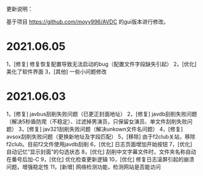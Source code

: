 更新说明：

基于项目 https://github.com/moyy996/AVDC 的gui版本进行修改。

2021.06.05
===========================================================================================
1，[修复] 修复恢复配置导致无法启动的bug（配置文件字段缺失引起）
2，[优化] 美化了软件界面
3，[其他] 一些小问题修改

2021.06.03
===========================================================================================
1，[修复] javbus刮削失败问题（已更正封面地址）
2，[修复] javdb刮削失败问题（解决5秒盾防爬（不稳定）、过滤掉男演员，只保留女演员、单文件刮削失败问题）
3，[修复] jav321刮削失败问题（解决unkown文件名问题）
4，[修复] avsox刮削失败问题（更换新地址及字段匹配）
5，[移除] 由于f2club关站，移除f2club。目前f2文件使用javdb刮削
6，[优化] 日志页面增加开始按钮
7，[优化] 自动记忆“显示封面”的勾选状态
8，[优化] 刮削中文字幕文件时，文件夹名称自动在番号后加-C
9，[优化] 优化检查更新逻辑
10，[优化] 修复日志滚屏引起的崩溃问题，增强稳定性
11，[新增] 网络检测功能，检测网站是否能访问
